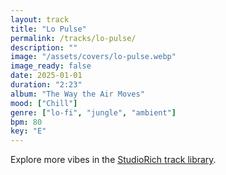 ```yaml
---
layout: track
title: "Lo Pulse"
permalink: /tracks/lo-pulse/
description: ""
image: "/assets/covers/lo-pulse.webp"
image_ready: false
date: 2025-01-01
duration: "2:23"
album: "The Way the Air Moves"
mood: ["Chill"]
genre: ["lo-fi", "jungle", "ambient"]
bpm: 80
key: "E"
---
```


Explore more vibes in the [StudioRich track library](/tracks/).
